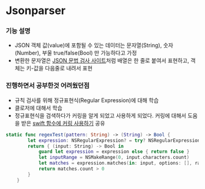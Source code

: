 # Jsonparser


### 기능 설명
- JSON 객체 값(value)에 포함될 수 있는 데이터는 문자열(String), 숫자(Number), 부울 true/false(Bool) 만 가능하다고 가정
- 변환한 문자열은 [JSON 문법 검사 사이트](https://jsonlint.com/)처럼 배열은 한 줄로 붙여서 표현하고, 객체는 키-값을 다음줄로 내려서 표현

### 진행하면서 공부한것 어려웠던점
- 규칙 검사를 위해 정규표현식(Regular Expression)에 대해 학습
- 클로저에 대해서 학습
- 정규표현식을 검색하다가 커링을 알게 되었고 사용하게 되었다. 커링에 대해서 도움을 받은 [swift 함수에 커링 사용하기](https://academy.realm.io/kr/posts/currying-on-the-swift-functions/?w=1) 공유 
```swift
static func regexTest(pattern: String) -> (String) -> Bool {
        let expression: NSRegularExpression? = try? NSRegularExpression(pattern: pattern, options: .caseInsensitive)
        return { (input: String) -> Bool in
            guard let expression = expression else { return false }
            let inputRange = NSMakeRange(0, input.characters.count)
            let matches = expression.matches(in: input, options: [], range: inputRange)
            return matches.count > 0
        }
    }
```
